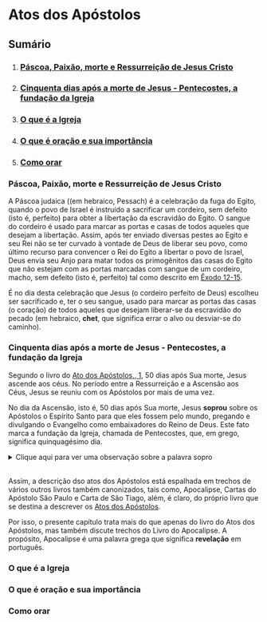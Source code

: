 # Atos dos Apóstolos

## Sumário

1. ### [Páscoa, Paixão, morte e Ressurreição de Jesus Cristo](#páscoa-paixão-morte-e-ressurreição-de-jesus-cristo-1)

2. ### [Cinquenta dias após a morte de Jesus - Pentecostes, a fundação da Igreja](#cinquenta-dias-após-a-morte-de-jesus---pentecostes-a-fundação-da-igreja)

3. ### [O que é a Igreja](#o-que-é-a-igreja)

4. ### [O que é oração e sua importância](#o-que-é-oração-e-sua-importância)

5. ### [Como orar](#)


### Páscoa, Paixão, morte e Ressurreição de Jesus Cristo

A Páscoa judaica ((em hebraico, Pessach) é a celebração da fuga do Egito, quando o povo de Israel é instruído a sacrificar um cordeiro, sem defeito (isto é, perfeito) para obter a libertação da escravidão do Egito.  O sangue do cordeiro é usado para marcar as portas e casas de todos aqueles que desejam a libertação.  Assim, após ter enviado diversas pestes ao Egito e seu Rei não se ter curvado à vontade de Deus de liberar seu povo, como último recurso para convencer o Rei do Egito a libertar o povo de Israel, Deus envia seu Anjo para matar todos os primogênitos das casas do Egito que não estejam com as portas marcadas com sangue de um cordeiro, macho, sem defeito (isto é, perfeito) tal como descrito em [Êxodo 12-15](https://fatima.org.br/biblia-online/?book=exodo&chapter=12).

É no dia desta celebração que Jesus (o cordeiro perfeito de Deus) escolheu ser sacrificado e, ter o seu sangue, usado para marcar as portas das casas (o coração) de todos aqueles que desejam liberar-se da escravidão do pecado (em hebraico, **chet**, que significa errar o alvo ou desviar-se do caminho). 
 
### Cinquenta dias  após a morte de Jesus - Pentecostes, a fundação da Igreja

Segundo o livro do [Ato dos Apóstolos,, 1](https://fatima.org.br/biblia-online/?book=atos-dos-apostolos), 50 dias após Sua morte, Jesus ascende aos céus.  No período entre a Ressurreição e a Ascensão aos Céus, Jesus se reuniu com os Apóstolos por mais de uma vez.

No dia da Ascensão, isto é, 50 dias após Sua morte, Jesus **soprou** sobre os Apóstolos o Espírito Santo para que eles fossem pelo mundo, pregando e divulgando o Evangelho como embaixadores do Reino de Deus.  Este fato marca a fundação da Igreja, chamada de Pentecostes, que, em grego, significa quinquagésimo dia.

<details>
<summary> Clique aqui para ver uma observação sobre a palavra sopro </summary>
*Observe que a palavra hebraica para Sopro é Ruach que é a mesma palavra usada para designar vento, respiração e espírito.  Por isso, o sopro de Jesus (que é Deus) é o Espírito Santo*.
</details>

<br/>


Assim, a descrição dso atos dos Apóstolos está espalhada em trechos de vários outros livros também canonizados, tais como, Apocalipse, Cartas do Apóstolo São Paulo e Carta de São Tiago, além, é claro, do próprio livro que se destina a descrever os [Atos dos Apóstolos](https://fatima.org.br/biblia-online/?book=atos-dos-apostolos).

Por isso, o presente capítulo trata mais do que apenas do livro do Atos dos Apóstolos, mas também discute trechos do Livro do Apocalipse.  A propósito, Apocalipse é uma palavra grega que significa **revelação** em português.

### O que é a Igreja


### O que é oração e sua importância


### Como orar


